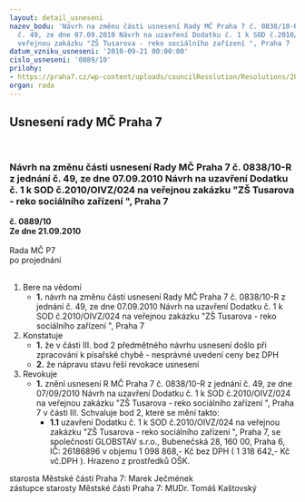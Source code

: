 ```yaml
---
layout: detail_usneseni
nazev_bodu: 'Návrh na změnu části usnesení Rady MČ Praha 7 č. 0838/10-R z jednání
  č. 49, ze dne 07.09.2010 Návrh na uzavření Dodatku č. 1 k SOD č.2010/OIVZ/024 na
  veřejnou zakázku "ZŠ Tusarova - reko sociálního zařízení ", Praha 7 '
datum_vzniku_usneseni: '2010-09-21 00:00:00'
cislo_usneseni: '0889/10'
prilohy:
- https://praha7.cz/wp-content/uploads/councilResolution/Resolutions/20023/51-10-usnesen%c3%ad_%c4%8d.0838.doc
organ: rada
---
```

<div id="ucUsn_pList" class="usn">
	<span><h2>Usnesení rady MČ Praha 7 </h2>
<br></span><div class="standBody">
<span><h3>Návrh na změnu části usnesení Rady MČ Praha 7 č. 0838/10-R z jednání č. 49, ze dne 07.09.2010 Návrh na uzavření Dodatku č. 1 k SOD č.2010/OIVZ/024 na veřejnou zakázku "ZŠ Tusarova - reko sociálního zařízení ", Praha 7 </h3></span><div class="center">
		<strong>č. 0889/10</strong><br>
	</div>
<div class="center">
		<strong>Ze dne 21.09.2010</strong><br><br>
	</div>Rada MČ P7<br> po projednání<br><br><ol>
<li>Bere na vědomí<ul><li>
<strong>1.</strong> návrh na změnu části usnesení Rady MČ Praha 7 č. 0838/10-R z jednání č. 49, ze dne 07.09.2010 Návrh na uzavření Dodatku č. 1 k SOD č.2010/OIVZ/024 na veřejnou zakázku "ZŠ Tusarova - reko sociálního zařízení ", Praha 7    </li></ul>
</li>
<li>Konstatuje<ul>
<li>
<strong>1.</strong> že v části III. bod 2 předmětného návrhu usnesení došlo při zpracování k písařské chybě - nesprávné uvedení ceny bez DPH</li>
<li>
<strong>2.</strong> že nápravu stavu řeší revokace usnesení       </li>
</ul>
</li>
<li>Revokuje<ul><li>
<strong>1.</strong> znění usnesení R MČ Praha 7 č. 0838/10-R z jednání č. 49, ze dne 07/09/2010 Návrh na uzavření Dodatku č. 1 k SOD č.2010/OIVZ/024 na veřejnou zakázku "ZŠ Tusarova - reko sociálního zařízení ", Praha 7 v části III. Schvaluje  bod 2, které se mění takto:<ul><li>
<strong>1.1</strong> uzavření Dodatku č. 1 k SOD č.2010/OIVZ/024 na veřejnou zakázku "ZŠ Tusarova - reko sociálního zařízení ", Praha 7, se společností GLOBSTAV s.r.o., Bubenečská 28, 160 00, Praha 6, IČ: 26186896 v objemu 1 098 868,- Kč bez DPH ( 1 318 642,- Kč vč.DPH ). Hrazeno z prostředků OŠK.</li></ul>
</li></ul>
</li>
</ol>starosta Městské části Praha 7: Marek Ječmének<br>zástupce starosty Městské části Praha 7: MUDr. Tomáš Kaštovský 
</div>
</div>